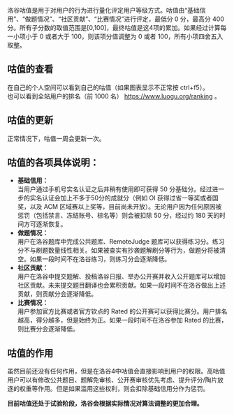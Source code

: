 洛谷咕值是用于对用户的行为进行量化评定用户等级方式。咕值由“基础信用”、“做题情况”、“社区贡献”、“比赛情况”进行评定，最低分 0 分，最高分 400 分。所有子分数的取值范围是[0,100]，最终咕值是这4项的累加。如果经过计算每一小项小于 0 或者大于 100，则该项分值调整为 0 或者 100，所有小项四舍五入取整。

## 咕值的查看

在自己的个人空间可以看到自己的咕值（如果图表显示不正常按 ctrl+f5）。  
也可以看到全站用户的排名（前 1000 名） https://www.luogu.org/ranking 。

## 咕值的更新

正常情况下，咕值一周会更新一次。

## 咕值的各项具体说明：

- **基础信用：**  
  当用户通过手机号实名认证之后并稍有使用即可获得 50 分基础分。经过进一步的实名认证会加上不多于50分的成就分（例如 OI 获得过省一等奖或者国奖，以及 ACM 区域赛以上奖等，目前尚未开放）。无论用户因为任何原因被惩罚（包括禁言、冻结账号、棕名等）则会被扣除 50 分，经过约 180 天的时间方可逐渐恢复。
- **做题情况：**    
  用户在洛谷题库中完成公共题库、RemoteJudge 题库可以获得练习分。练习分不与刷题数量线性相关。如果被查实有抄袭题解刷分等行为，做题分将被清空。如果一段时间不在洛谷练习，则练习分会逐渐降低。
- **社区贡献：**  
  用户在洛谷中提交题解、投稿洛谷日报、举办公开赛并收入公开题库可以增加社区贡献。未来提交题目翻译也会累积贡献。如果一段时间不在洛谷做出上述贡献，则贡献分会逐渐降低。
- **比赛情况：**  
  用户参加官方比赛或者官方钦点的 Rated 的公开赛可以获得比赛分。用户排名越高，得分越多，但是始终为正。如果一段时间不在洛谷参加 Rated 的比赛，则比赛分会逐渐降低。

## 咕值的作用

虽然目前还没有任何作用，但是在洛谷4中咕值会直接影响到用户的权限。高咕值用户可以有修改公共题目、题解免审核、公开赛审核优先考虑、提升评分/陶片放逐的权重等作用。但是如果滥用这些权利，则会扣除基础信用分作为惩罚。

**目前咕值还处于试验阶段，洛谷会根据实际情况对算法调整的更加合理。**

